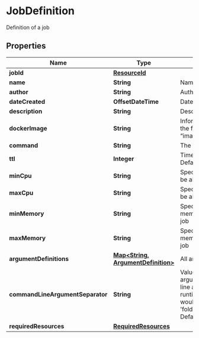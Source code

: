 

# JobDefinition

Definition of a job

## Properties

Name | Type | Description | Notes
------------ | ------------- | ------------- | -------------
**jobId** | [**ResourceId**](ResourceId.md) |  | 
**name** | **String** | Name of the job |  [optional]
**author** | **String** | Author of the job |  [optional]
**dateCreated** | **OffsetDateTime** | Date when job was created |  [optional]
**description** | **String** | Description of this job |  [optional]
**dockerImage** | **String** | Information about the docker image in the format “image_source/image_name:image_tag” |  [optional]
**command** | **String** | The command for running this job |  [optional]
**ttl** | **Integer** | Time To Live of the job run in seconds  Defaults to 5 minutes(300) |  [optional]
**minCpu** | **String** | Specifies  minimum number of CPUs to be allocated for the job  Default to 2 |  [optional]
**maxCpu** | **String** | Specifies  maximum number of CPUs to be allocated for the job |  [optional]
**minMemory** | **String** | Specifies the minimum amount of memory (in GiB) to be allocated for the job |  [optional]
**maxMemory** | **String** | Specifies the maximum amount of memory (in GiB) to be allocated for the job |  [optional]
**argumentDefinitions** | [**Map&lt;String, ArgumentDefinition&gt;**](ArgumentDefinition.md) | All arguments for this job to run |  [optional]
**commandLineArgumentSeparator** | **String** | Value to separate command line arguments  e.g : If a job has a command line argument named &#39;folder&#39; and the runtime value is &#39;s3://path&#39; then this  would be supplied to the command as &#39;folder{separatorValue}s3://path&#39;  Default to a space |  [optional]
**requiredResources** | [**RequiredResources**](RequiredResources.md) |  | 



